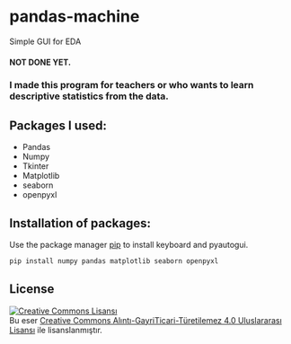 # pandas-machine
 Simple GUI for EDA

#### NOT DONE YET.

### I made this program for teachers or who wants to learn descriptive statistics from the data.

## Packages I used:

* Pandas
* Numpy
* Tkinter
* Matplotlib
* seaborn
* openpyxl

## Installation of packages:

Use the package manager [pip](https://pip.pypa.io/en/stable/) to install keyboard and pyautogui.

```bash
pip install numpy pandas matplotlib seaborn openpyxl
```

## License
<a rel="license" href="http://creativecommons.org/licenses/by-nc-nd/4.0/"><img alt="Creative Commons Lisansı" style="border-width:0" src="https://i.creativecommons.org/l/by-nc-nd/4.0/88x31.png" /></a><br />Bu eser <a rel="license" href="http://creativecommons.org/licenses/by-nc-nd/4.0/"> Creative Commons Alıntı-GayriTicari-Türetilemez 4.0 Uluslararası Lisansı</a> ile lisanslanmıştır.
